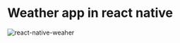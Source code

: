 #  Weather app in react native  <br>
 ![react-native-weaher](https://github.com/CristopherDered/react-native-weaher/assets/92552306/6f2c33bc-9ddc-49c7-818b-070c79c8f6f0)
